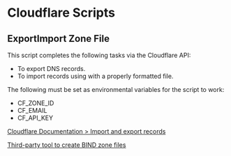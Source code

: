 # Cloudflare Scripts

## ExportImport Zone File
This script completes the following tasks via the Cloudflare API:
- To export DNS records.
- To import records using with a properly formatted file.

The following must be set as environmental variables for the script to work:
- CF_ZONE_ID
- CF_EMAIL
- CF_API_KEY

[Cloudflare Documentation > Import and export records](https://developers.cloudflare.com/dns/manage-dns-records/how-to/import-and-export/)

[Third-party tool to create BIND zone files](https://pgl.yoyo.org/as/bind-zone-file-creator.php)
